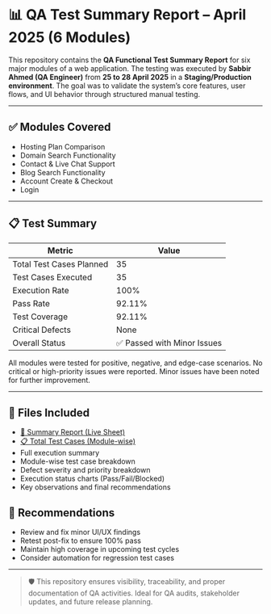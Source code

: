 # 📊 QA Test Summary Report – April 2025 (6 Modules)

This repository contains the **QA Functional Test Summary Report** for six major modules of a web application. 
The testing was executed by **Sabbir Ahmed (QA Engineer)** from **25 to 28 April 2025** in a **Staging/Production environment**. 
The goal was to validate the system’s core features, user flows, and UI behavior through structured manual testing.

---

## ✅ Modules Covered

- Hosting Plan Comparison  
- Domain Search Functionality  
- Contact & Live Chat Support  
- Blog Search Functionality  
- Account Create & Checkout  
- Login

---

## 📋 Test Summary

| Metric                     | Value        |
|---------------------------|--------------|
| Total Test Cases Planned  | 35           |
| Test Cases Executed       | 35           |
| Execution Rate            | 100%         |
| Pass Rate                 | 92.11%       |
| Test Coverage             | 92.11%       |
| Critical Defects          | None         |
| Overall Status            | ✅ Passed with Minor Issues |

All modules were tested for positive, negative, and edge-case scenarios. No critical or high-priority issues were reported. Minor issues have been noted for further improvement.

---

## 🧾 Files Included

- <a href="https://docs.google.com/spreadsheets/d/1IWrr4AMgcLZ9vyUpSmThh-GWT9T6YImvQPO_ZY99Vas/edit?gid=2141437029#gid=2141437029" target="_blank">📄 Summary Report (Live Sheet)</a>  
- <a href="https://docs.google.com/spreadsheets/d/1IWrr4AMgcLZ9vyUpSmThh-GWT9T6YImvQPO_ZY99Vas/edit?gid=0#gid=0" target="_blank">📋 Total Test Cases (Module-wise)</a>  
- Full execution summary  
- Module-wise test case breakdown  
- Defect severity and priority breakdown  
- Execution status charts (Pass/Fail/Blocked)  
- Key observations and final recommendations  


## 🔄 Recommendations

- Review and fix minor UI/UX findings  
- Retest post-fix to ensure 100% pass  
- Maintain high coverage in upcoming test cycles  
- Consider automation for regression test cases  

---

> 🛡️ This repository ensures visibility, traceability, and proper documentation of QA activities. Ideal for QA audits, stakeholder updates, and future release planning.
